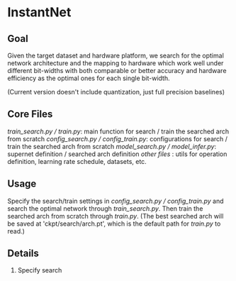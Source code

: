 # InstantNet
## Goal
Given the target dataset and hardware platform, we search for the optimal network architecture and the mapping to hardware which work well under different bit-widths with both comparable or better accuracy and hardware efficiency as the optimal ones for each single bit-width.

(Current version doesn't include quantization, just full precision baselines)

## Core Files
*train_search.py / train.py*: main function for search / train the searched arch from scratch
*config_search.py / config_train.py*: configurations for search / train the searched arch from scratch
*model_search.py / model_infer.py*: supernet definition / searched arch definition
*other files* : utils for operation definition, learning rate schedule, datasets, etc. 

## Usage
Specify the search/train settings in *config_search.py / config_train.py* and search the optimal network through *train_search.py*. Then train the searched arch from scratch through *train.py*. (The best searched arch will be saved at 'ckpt/search/arch.pt', which is the default path for *train.py* to read.)

## Details
1. Specify search
